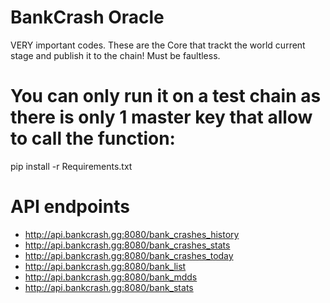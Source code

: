# BankCrash Oracle
VERY important codes. These are the Core that trackt the world current stage and publish it to the chain! Must be faultless. 

# You can only run it on a test chain as there is only 1 master key that allow to call the function: 
pip install -r Requirements.txt 

# API endpoints
- http://api.bankcrash.gg:8080/bank_crashes_history
- http://api.bankcrash.gg:8080/bank_crashes_stats
- http://api.bankcrash.gg:8080/bank_crashes_today
- http://api.bankcrash.gg:8080/bank_list
- http://api.bankcrash.gg:8080/bank_mdds
- http://api.bankcrash.gg:8080/bank_stats


